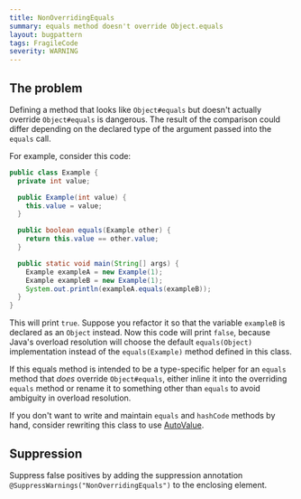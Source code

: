 ```yaml
---
title: NonOverridingEquals
summary: equals method doesn't override Object.equals
layout: bugpattern
tags: FragileCode
severity: WARNING
---
```


<!--
*** AUTO-GENERATED, DO NOT MODIFY ***
To make changes, edit the @BugPattern annotation or the explanation in docs/bugpattern.
-->

## The problem
Defining a method that looks like `Object#equals` but doesn't actually override
`Object#equals` is dangerous. The result of the comparison could differ
depending on the declared type of the argument passed into the `equals` call.

For example, consider this code:

```java
public class Example {
  private int value;

  public Example(int value) {
    this.value = value;
  }

  public boolean equals(Example other) {
    return this.value == other.value;
  }

  public static void main(String[] args) {
    Example exampleA = new Example(1);
    Example exampleB = new Example(1);
    System.out.println(exampleA.equals(exampleB));
  }
}
```

This will print `true`. Suppose you refactor it so that the variable `exampleB`
is declared as an `Object` instead. Now this code will print `false`, because
Java's overload resolution will choose the default `equals(Object)`
implementation instead of the `equals(Example)` method defined in this class.

If this equals method is intended to be a type-specific helper for an `equals`
method that *does* override `Object#equals`, either inline it into the
overriding `equals` method or rename it to something other than `equals` to
avoid ambiguity in overload resolution.

If you don't want to write and maintain `equals` and `hashCode` methods by hand,
consider rewriting this class to use
[AutoValue](https://github.com/google/auto/tree/master/value).

## Suppression
Suppress false positives by adding the suppression annotation `@SuppressWarnings("NonOverridingEquals")` to the enclosing element.
